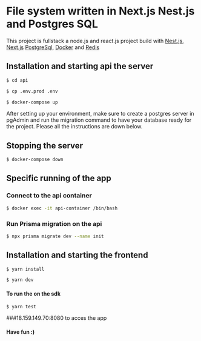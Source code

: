 # File system written in Next.js Nest.js and Postgres SQL

This project is fullstack a node.js and react.js project build with [Nest.js](https://nestjs.com/), [Next.js](https://nextjs.org/)
[PostgreSql](https://www.postgres.com/), [Docker](https://www.docker.com/) and [Redis](https://redis.io/)

## Installation and starting api the server

```bash
$ cd api
```

```bash
$ cp .env.prod .env
```

```bash
$ docker-compose up
```
After setting up your environment, make sure to create a postgres server in pgAdmin and run the migration command to have your
database ready for the project. Please all the instructions are down below.

## Stopping the server

```bash
$ docker-compose down
```

## Specific running of the app

### Connect to the api container

```bash
$ docker exec -it api-container /bin/bash
```

### Run Prisma migration on the api

```bash
$ npx prisma migrate dev --name init 
```

## Installation and starting the frontend

```bash
$ yarn install
```

```bash
$ yarn dev
```

#### To run the on the sdk

```bash
$ yarn test
```
###18.159.149.70:8080  to acces the app
#### Have fun :)